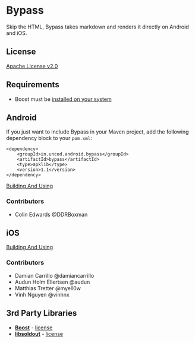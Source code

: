 Bypass
======

Skip the HTML, Bypass takes markdown and renders it directly on Android and iOS.

## License

[Apache License v2.0](http://www.tldrlegal.com/l/APACHE2)

## Requirements

- Boost must be [installed on your system](http://www.boost.org/doc/libs/1_53_0/more/getting_started/index.html)

## Android

If you just want to include Bypass in your Maven project, add the following
dependency block to your `pom.xml`:

    <dependency>
        <groupId>in.uncod.android.bypass</groupId>
        <artifactId>bypass</artifactId>
        <type>apklib</type>
        <version>1.1</version>
    </dependency>

[Building And Using](platform/android/README.md)

### Contributors

* Colin Edwards @DDRBoxman

## iOS

[Building And Using](platform/ios/README.md)

### Contributors

* Damian Carrillo @damiancarrillo
* Audun Holm Ellertsen @audun
* Matthias Tretter @myell0w
* Vinh Nguyen @vinhnx

## 3rd Party Libraries

- [**Boost**](http://www.boost.org/) - [license](http://www.boost.org/LICENSE_1_0.txt)
- [**libsoldout**](http://fossil.instinctive.eu/libsoldout/home) - [license](http://fossil.instinctive.eu/libsoldout/artifact/c8d2f5b1e9e1df422ca06d1bc846d9e3055a925b)

